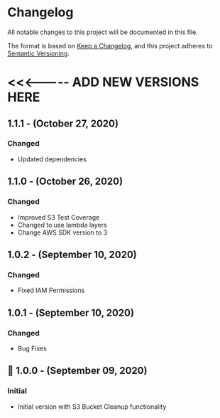 # Changelog
All notable changes to this project will be documented in this file.

The format is based on [Keep a Changelog](https://keepachangelog.com/en/1.0.0/),
and this project adheres to [Semantic Versioning](https://semver.org/).


# <<<----- ADD NEW VERSIONS HERE

## 1.1.1 - (October 27, 2020)
### Changed
- Updated dependencies

## 1.1.0 - (October 26, 2020)
### Changed
- Improved S3 Test Coverage
- Changed to use lambda layers
- Change AWS SDK version to 3

## 1.0.2 - (September 10, 2020)
### Changed
- Fixed IAM Permissions

## 1.0.1 - (September 10, 2020)
### Changed
- Bug Fixes

## 🚀 1.0.0 - (September 09, 2020)
### Initial
- Initial version with S3 Bucket Cleanup functionality